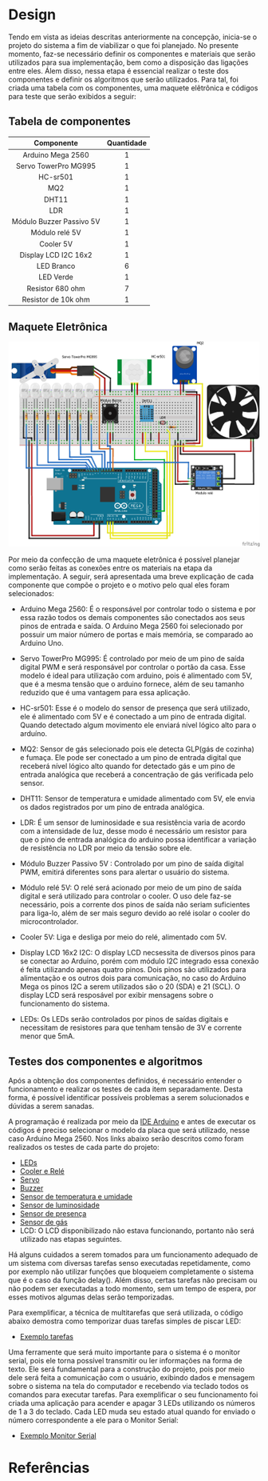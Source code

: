 # Design

Tendo em vista as ideias descritas anteriormente na concepção, inicia-se o projeto do sistema a fim de viabilizar o que foi planejado. No presente momento, faz-se necessário definir os componentes e materiais que serão utilizados para sua implementação, bem como a disposição das ligações entre eles. Álem disso, nessa etapa é essencial realizar o teste dos componentes e definir os algoritmos que serão utilizados. Para tal, foi criada uma tabela com os componentes, uma maquete elêtrônica e códigos para teste que serão exibidos a seguir:
 
 ## Tabela de componentes
 
Componente | Quantidade 
:-----------:|:-------------:
Arduino Mega 2560 |   1
Servo TowerPro MG995 |   1
HC-sr501 |   1
MQ2 |   1
DHT11 |   1
LDR |   1
Módulo Buzzer Passivo 5V |   1
Módulo relé 5V |   1
Cooler 5V  |   1
Display LCD I2C 16x2 |   1
LED Branco |   6
LED Verde |   1
Resistor 680 ohm |   7
Resistor de 10k ohm |   1

## Maquete Eletrônica

![Maquete_Eletrônica](./Imagens/maquete_eletronica.png)

Por meio da confecção de uma maquete eletrônica é possível planejar como serão feitas as conexões entre os materiais na etapa da implementação. A seguir, será apresentada uma breve explicação de cada componente que compõe o projeto e o motivo pelo qual eles foram selecionados:

* Arduino Mega 2560: É o responsável por controlar todo o sistema e por essa razão todos os demais componentes são conectados aos seus pinos de entrada e saída. O Arduino Mega 2560 foi selecionado por possuir um maior número de portas e mais memória, se comparado ao Arduino Uno.

* Servo TowerPro MG995: É controlado por meio de um pino de saída digital PWM e será responsável por controlar o portão da casa. Esse modelo é ideal para utilização com arduino, pois é alimentado com 5V, que é a mesma tensão que o arduino fornece, além de seu tamanho reduzido que é uma vantagem para essa aplicação.

* HC-sr501: Esse é o modelo do sensor de presença que será utilizado, ele é alimentado com 5V e é conectado a um pino de entrada digital. Quando detectado algum movimento ele enviará nível lógico alto para o arduíno.

* MQ2: Sensor de gás selecionado pois ele detecta GLP(gás de cozinha) e fumaça. Ele pode ser conectado a um pino de entrada digital que receberá nível lógico alto quando for detectado gás e um pino de entrada analógica que receberá a concentração de gás verificada pelo sensor.

* DHT11: Sensor de temperatura e umidade alimentado com 5V, ele envia os dados registrados por um pino de entrada analógica.

* LDR: É um sensor de luminosidade e sua resistência varia de acordo com a intensidade de luz, desse modo é necessário um resistor para que o pino de entrada analógica do arduino possa identificar a variação de resistência no LDR por meio da tensão sobre ele. 

* Módulo Buzzer Passivo 5V : Controlado por um pino de saída digital PWM, emitirá diferentes sons para alertar o usuário do sistema.

* Módulo relé 5V: O relé será acionado por meio de um pino de saída digital e será utilizado para controlar o cooler. O uso dele faz-se necessário, pois a corrente dos pinos de saída não seriam suficientes para liga-lo, além de ser mais seguro devido ao relé isolar o cooler do microcontrolador.

* Cooler 5V: Liga e desliga por meio do relé, alimentado com 5V.

 * Display LCD 16x2 I2C: O display LCD necsessita de diversos pinos para se conectar ao Arduino, porém com módulo I2C integrado essa conexão é feita utilizando apenas quatro pinos. Dois pinos são utilizados para alimentação e os outros dois para comunicação, no caso do Arduino Mega os pinos I2C a serem utilizados são o 20 (SDA) e 21 (SCL). O display LCD será resposável por exibir mensagens sobre o funcionamento do sistema.  

* LEDs: Os LEDs serão controlados por pinos de saídas digitais e necessitam de resistores para que tenham tensão de 3V e corrente menor que 5mA.

## Testes dos componentes e algoritmos

Após a obtenção dos componentes definidos, é necessário entender o funcionamento e realizar os testes de cada item separadamente. Desta forma, é possível identificar possíveis problemas a serem solucionados e dúvidas a serem sanadas.

A programação é realizada por meio da [IDE Arduino](https://www.arduino.cc/en/software) e antes de executar os códigos é preciso selecionar o modelo da placa que será utilizado, nesse caso Arduino Mega 2560. Nos links abaixo serão descritos como foram realizados os testes de cada parte do projeto:

* [LEDs](./Testes/LEDs.md)
* [Cooler e Relé](./Testes/Rele_Cooler.md)
* [Servo](./Testes/Servo.md)
* [Buzzer](./Testes/Buzzer.md)
* [Sensor de temperatura e umidade](./Testes/DHT.md)
* [Sensor de luminosidade](./Testes/LDR.md)
* [Sensor de presença](./Testes/PIR.md)
* [Sensor de gás](./Testes/MQ2.md)
* LCD: O LCD disponibilizado não estava funcionando, portanto não será utilizado nas etapas seguintes.

Há alguns cuidados a serem tomados para um funcionamento adequado de um sistema com diversas tarefas senso executadas repetidamente, como por exemplo não utilizar funções que bloqueiem completamente o sistema que é o caso da função delay().  Além disso, certas tarefas não precisam ou não podem ser executadas a todo momento, sem um tempo de espera, por esses motivos algumas delas serão temporizadas.

Para exemplificar, a técnica de multitarefas que será utilizada, o código abaixo demostra como temporizar duas tarefas simples de piscar LED:

* [Exemplo tarefas](./Codigos/ex_tarefas.ino)

Uma ferramente que será muito importante para o sistema é o monitor serial, pois ele torna possível transmitir ou ler informações na forma de texto. Ele será fundamental para a construção do projeto, pois por meio dele será feita a comunicação com o usuário, exibindo dados e mensagem sobre o sistema na tela do computador e recebendo via teclado todos os comandos para executar tarefas. Para exemplificar o seu funcionamento foi criada uma aplicação para acender e apagar 3 LEDs utilizando os números de 1 a 3 do teclado. Cada LED muda seu estado atual quando for enviado o número correspondente a ele para o Monitor Serial:

* [Exemplo Monitor Serial](./Codigos/ex_serial.ino)

# Referências


